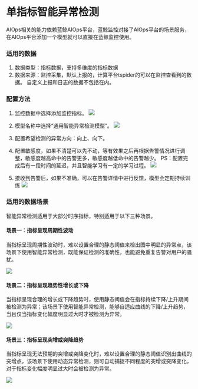 # 单指标智能异常检测

AIOps相关的能力依赖蓝鲸AIOps平台，蓝鲸监控对接了AIOps平台的场景服务，在AIOps平台添加一个模型就可以直接在蓝鲸监控使用。 


### 适用的数据

1. 数据类型：指标数据，支持多维度的指标数据
2. 数据来源：监控采集，默认上报的，计算平台tspider的可以在监控查看到的数据。 自定义上报和日志的数据不包括在内。 

### 配置方法

1. 监控数据中选择添加监控指标。
![](media/16614288675108.jpg)

2. 模型名称中选择“通用智能异常检测模型”。
![](media/16614288805917.jpg)
3. 配置希望检测的异常方向：向上、向下。
4. 配置敏感度，如果不清楚可以先不动，等有效果之后再根据告警情况进行调整，敏感度越高命中的告警更多，敏感度越低命中的告警越少。
  PS：配置完成后有一段时间的延迟，并且智能学习有一定的学习过程。
![](media/16614288981493.jpg)  
5. 接收到告警后，如果不准确，可以在告警详情中进行反馈，模型会定期持续训练
![](media/16614289123180.jpg)



### 适用的数据场景

智能异常检测适用于大部分时序指标，特别适用于以下三种场景。


#### 场景一：指标呈现周期性波动 

当指标呈现周期性波动时，难以设置合理的静态阈值来检出图中明显的异常点，该场景下使用智能异常检测，既能保证检测的准确性，也能避免重复告警对用户的骚扰。

![](media/16614289204800.jpg)



#### 场景二：指标呈现趋势性增长或下降

当指标呈现合理的增长或下降趋势时，使用静态阈值会在指标持续下降/上升期间被检测为异常；该场景下使用智能异常检测，能够自适应曲线的下降/上升趋势，当且仅当指标变化幅度明显过大时才被检测为异常。

![](media/16614289295131.jpg)



#### 场景三：指标呈现突增或突降趋势

当指标呈现无法预期的突增或突降变化时，难以设置合理的静态阈值识别出曲线的突增点，该场景下使用动态异常检测，则可自动捕捉不同程度的突增或突降变化，对于指标变化幅度明显过大时会被检测为异常。

![](media/16614289388258.jpg)


